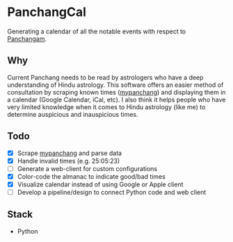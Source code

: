 # PanchangCal
Generating a calendar of all the notable events with respect to [Panchangam](https://en.wikipedia.org/wiki/Panchangam). 

## Why
Current Panchang needs to be read by astrologers who have a deep understanding of Hindu astrology. This software offers an easier method of consultation by scraping known times ([mypanchang](https://mypanchang.com/)) and displaying them in a calendar (Google Calendar, iCal, etc). I also think it helps people who have very limited knowledge when it comes to Hindu astrology (like me) to determine auspicious and inauspicious times.

## Todo
- [x] Scrape [mypanchang](https://mypanchang.com/) and parse data
- [x] Handle invalid times (e.g. 25:05:23)
- [ ] Generate a web-client for custom configurations 
- [x] Color-code the almanac to indicate good/bad times
- [x] Visualize calendar instead of using Google or Apple client
- [ ] Develop a pipeline/design to connect Python code and web client

## Stack
- Python